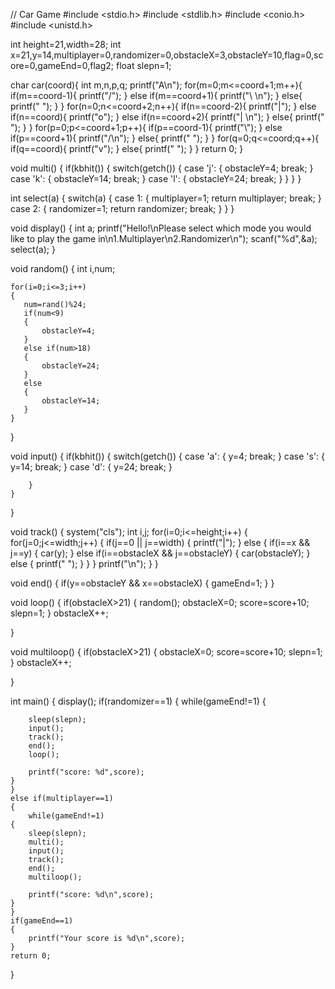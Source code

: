 // Car Game
#include <stdio.h>
#include <stdlib.h>
#include <conio.h>
#include <unistd.h>

int height=21,width=28;
int x=21,y=14,multiplayer=0,randomizer=0,obstacleX=3,obstacleY=10,flag=0,score=0,gameEnd=0,flag2;
float slepn=1;

char car(coord){
    int m,n,p,q;
    printf("A\n");
    for(m=0;m<=coord+1;m++){
       if(m==coord-1){
            printf("/");
        }
        else if(m==coord+1){
             printf("\\ \n");
        }
        else{
         printf(" ");
        }
    }
    for(n=0;n<=coord+2;n++){
       if(n==coord-2){
          printf("|");
        }
        else if(n==coord){
          printf("o");
        }
        else if(n==coord+2){
         printf("| \n");
        }
        else{
          printf(" ");
        }
        }
    for(p=0;p<=coord+1;p++){
        if(p==coord-1){
            printf("\\");
            }
        else if(p==coord+1){
           printf("/\n");
        }
        else{
            printf(" ");
        }
        }
    for(q=0;q<=coord;q++){
        if(q==coord){
        printf("v");
        }
        else{
         printf(" ");
        }
    }
    return 0;
}

void multi()
{
    if(kbhit())
    {
        switch(getch())
        {
            case 'j':
            {
                obstacleY=4;
                break;
            }
            case 'k':
            {
                obstacleY=14;
                break;
            }
            case 'l':
            {
                obstacleY=24;
                break;
            }
        }
    }
}

int select(a)
{
        switch(a)
        {
            case 1:
            {
                multiplayer=1;
                return multiplayer;
                break;
            }
            case 2:
            {
                randomizer=1;
                return randomizer;
                break;
            }
        }
}

void display()
{
    int a;
    printf("Hello!\nPlease select which mode you would like to play the game in\n1.Multiplayer\n2.Randomizer\n");
    scanf("%d",&a);
    select(a);
}

void random()
{
    int i,num;

    for(i=0;i<=3;i++)
    {
       num=rand()%24;
       if(num<9)
       {
           obstacleY=4;
       }
       else if(num>18)
       {
           obstacleY=24;
       }
       else
       {
           obstacleY=14;
       }
    }
}

void input()
{
    if(kbhit())
    {
        switch(getch())
        {
            case 'a':
            {
                y=4;
                break;
            }
            case 's':
            {
                y=14;
                break;
            }
            case 'd':
            {
                y=24;
                break;
            }

        }
    }
}

void track()
{
    system("cls");
    int i,j;
    for(i=0;i<=height;i++)
    {
        for(j=0;j<=width;j++)
        {
            if(j==0 || j==width)
            {
                printf("|");
            }
            else
            {
                if(i==x && j==y)
                {
                    car(y);
                }
                else if(i==obstacleX && j==obstacleY)
                {
                    car(obstacleY);
                }
                else
                {
                    printf(" ");
                }
            }
        }
        printf("\n");
    }
}

void end()
{
    if(y==obstacleY && x==obstacleX)
    {
        gameEnd=1;
    }
}

void loop()
{
    if(obstacleX>21)
    {
        random();
        obstacleX=0;
        score=score+10;
        slepn=1;
    }
    obstacleX++;

}

void multiloop()
{
    if(obstacleX>21)
    {
        obstacleX=0;
        score=score+10;
        slepn=1;
    }
    obstacleX++;

}

int main()
{
    display();
    if(randomizer==1)
    {
        while(gameEnd!=1)
    {

        sleep(slepn);
        input();
        track();
        end();
        loop();

        printf("score: %d",score);
    }
    }
    else if(multiplayer==1)
    {
        while(gameEnd!=1)
    {
        sleep(slepn);
        multi();
        input();
        track();
        end();
        multiloop();

        printf("score: %d\n",score);
    }
    }
    if(gameEnd==1)
    {
        printf("Your score is %d\n",score);
    }
    return 0;
}
